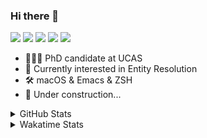 ### Hi there 👋

[![](https://img.shields.io/badge/-Email-325180?logo=maildotru&logoColor=white&style=flat-square)](mailto:wang@tianshu.me)
[![](https://img.shields.io/badge/-GitHub-black?logo=GitHub&style=flat-square)](https://github.com/tshu-w)
[![](https://img.shields.io/badge/-Telegram-26a5e4?labelColor=fafafa&logo=telegram&style=flat-square)](https://t.me/tshu_w) 
[![](https://img.shields.io/badge/-Twitter-1da1f2?logo=Twitter&logoColor=white&style=flat-square)](https://twitter.com/tshu_w)
[![](https://komarev.com/ghpvc/?username=tshu-w&color=blueviolet&style=flat-square)]()



- 🧑🏻‍🎓 PhD candidate at UCAS
- 🔭 Currently interested in Entity Resolution
- 🛠 macOS & Emacs & ZSH
- 🚧 Under construction...

<details>

<summary>GitHub Stats</summary>

![Tianshu's GitHub stats](https://github-readme-stats.vercel.app/api?username=tshu-w&show_icons=true&theme=buefy&count_private=true)
  
</details>


<details>
  <summary>Wakatime Stats</summary>

  Currently, files accessed by tramp cannot be tracked by wakatime, see https://github.com/wakatime/wakatime-mode/issues/27
  <br>
  
<!--START_SECTION:waka-->
**I'm an Early 🐤** 

```text
🌞 Morning    60 commits     ████░░░░░░░░░░░░░░░░░░░░░   16.48% 
🌆 Daytime    145 commits    ██████████░░░░░░░░░░░░░░░   39.84% 
🌃 Evening    147 commits    ██████████░░░░░░░░░░░░░░░   40.38% 
🌙 Night      12 commits     ░░░░░░░░░░░░░░░░░░░░░░░░░   3.3%

```
📅 **I'm Most Productive on Saturday** 

```text
Monday       84 commits     █████░░░░░░░░░░░░░░░░░░░░   23.08% 
Tuesday      63 commits     ████░░░░░░░░░░░░░░░░░░░░░   17.31% 
Wednesday    44 commits     ███░░░░░░░░░░░░░░░░░░░░░░   12.09% 
Thursday     21 commits     █░░░░░░░░░░░░░░░░░░░░░░░░   5.77% 
Friday       29 commits     ██░░░░░░░░░░░░░░░░░░░░░░░   7.97% 
Saturday     86 commits     ██████░░░░░░░░░░░░░░░░░░░   23.63% 
Sunday       37 commits     ██░░░░░░░░░░░░░░░░░░░░░░░   10.16%

```


📊 **This Week I Spent My Time On** 

```text
💬 Programming Languages: 
sh                       17 hrs 14 mins      █████████████████████░░░░   86.26% 
Org                      1 hr 19 mins        █░░░░░░░░░░░░░░░░░░░░░░░░   6.66% 
Emacs Lisp               1 hr 4 mins         █░░░░░░░░░░░░░░░░░░░░░░░░   5.35% 
Other                    19 mins             ░░░░░░░░░░░░░░░░░░░░░░░░░   1.6% 
Bash                     1 min               ░░░░░░░░░░░░░░░░░░░░░░░░░   0.14%

🔥 Editors: 
Zsh                      17 hrs 14 mins      █████████████████████░░░░   86.26% 
Emacs                    2 hrs 44 mins       ███░░░░░░░░░░░░░░░░░░░░░░   13.74%

🐱‍💻 Projects: 
multimodalER             8 hrs 29 mins       ██████████░░░░░░░░░░░░░░░   42.53% 
Terminal                 6 hrs 2 mins        ███████░░░░░░░░░░░░░░░░░░   30.26% 
Unknown Project          1 hr 19 mins        █░░░░░░░░░░░░░░░░░░░░░░░░   6.66% 
emacs                    1 hr 4 mins         █░░░░░░░░░░░░░░░░░░░░░░░░   5.36% 
entity_resolution        1 hr                █░░░░░░░░░░░░░░░░░░░░░░░░   5.05%

💻 Operating System: 
Linux                    13 hrs 7 mins       ████████████████░░░░░░░░░   65.68% 
Mac                      6 hrs 51 mins       ████████░░░░░░░░░░░░░░░░░   34.32%

```

**I Mostly Code in Python** 

```text
Python                   6 repos             ████████░░░░░░░░░░░░░░░░░   31.58% 
JavaScript               3 repos             ████░░░░░░░░░░░░░░░░░░░░░   15.79% 
HTML                     2 repos             ██░░░░░░░░░░░░░░░░░░░░░░░   10.53% 
Emacs Lisp               2 repos             ██░░░░░░░░░░░░░░░░░░░░░░░   10.53% 
TeX                      2 repos             ██░░░░░░░░░░░░░░░░░░░░░░░   10.53%

```



 Last Updated on 16/08/2021
<!--END_SECTION:waka-->
</details>
